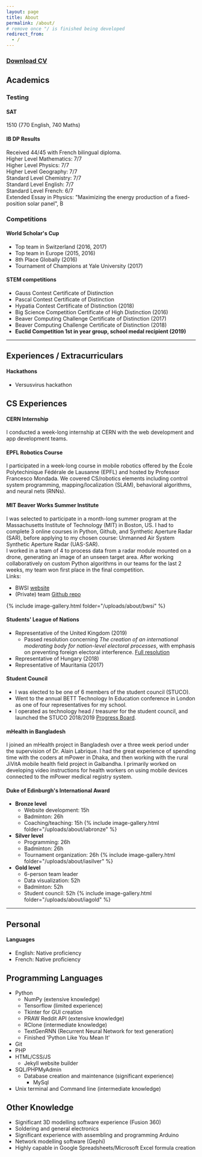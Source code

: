 ```yaml
---
layout: page
title: About
permalink: /about/
# remove once "/ is finished being developed
redirect_from:
  - /
---
```



### [Download CV](/assets/CV2.pdf)  

## Academics

### Testing

#### **SAT**

1510 (770 English, 740 Maths)

#### **IB DP Results**
Received 44/45 with French bilingual diploma.  
Higher Level Mathematics: 7/7  
Higher Level Physics: 7/7  
Higher Level Geography: 7/7  
Standard Level Chemistry: 7/7  
Standard Level English: 7/7  
Standard Level French: 6/7  
Extended Essay in Physics: "Maximizing the energy production of a fixed-position solar panel", B  

### Competitions

#### **World Scholar's Cup**

* Top team in Switzerland (2016, 2017)  
* Top team in Europe (2015, 2016)  
* 8th Place Globally (2016)  
* Tournament of Champions at Yale University (2017)

#### **STEM competitions**

* Gauss Contest Certificate of Distinction
* Pascal Contest Certificate of Distinction
* Hypatia Contest Certificate of Distinction (2018)
* Big Science Competition Certificate of High Distinction (2016)
* Beaver Computing Challenge Certificate of Distinction (2017)  
* Beaver Computing Challenge Certificate of Distinction (2018)  
* **Euclid Competition 1st in year group, school medal recipient (2019)**

---

## Experiences / Extracurriculars

#### Hackathons

* Versusvirus hackathon

## CS Experiences

#### **CERN Internship**

I conducted a week-long internship at CERN with the web development and app development teams.  

#### **EPFL Robotics Course**

I participated in a week-long course in mobile robotics offered by the École Polytechinique Fédérale de Lausanne (EPFL) and hosted by Professor Francesco Mondada. We covered CS/robotics elements including control system programming, mapping/localization (SLAM), behavioral algorithms, and neural nets (RNNs).
<!-- Add imgur album? -->

#### **MIT Beaver Works Summer Institute**

I was selected to participate in a month-long summer program at the Massachusetts Institute of Technology (MIT) in Boston, US. I had to complete 3 online courses in Python, Github, and Synthetic Aperture Radar (SAR), before applying to my chosen course: Unmanned Air System Synthetic Aperture Radar (UAS-SAR).  
I worked in a team of 4 to process data from a radar module mounted on a drone, generating an image of an unseen target area. After working collaboratively on custom Python algorithms in our teams for the last 2 weeks, my team won first place in the final competition.  
Links:  

* BWSI [website](https://beaverworks.ll.mit.edu/CMS/bw/bwsi)
* (Private) team [Github repo](https://github.com/bwsiuassar/Team-1)
<!-- * [Imgur album](https://imgur.com/gallery/GVwI00W) of BWSI photos -->
{% include image-gallery.html folder="/uploads/about/bwsi" %}
<br>

#### **Students' League of Nations**

* Representative of the United Kingdom (2019)
  * Passed resolution concerning _The creation of an international moderating body for nation-level electoral processes_, with emphasis on preventing foreign electoral interference. [Full resolution](/assets/UNITED_KINGDOM_RESOLUTION_2019_FINAL-2.pdf)
* Representative of Hungary (2018)  
* Representative of Mauritania (2017)  

#### **Student Council**

* I was elected to be one of 6 members of the student council (STUCO).
* Went to the annual BETT Technology In Education conference in London as one of four representatives for my school.
* I operated as technology head / treasurer for the student council, and launched the STUCO 2018/2019 [Progress Board]("https://trello.com/b/0gDNpCZ0/stuco-progress-board-2019").  

#### **mHealth in Bangladesh**

I joined an mHealth project in Bangladesh over a three week period under the supervision of Dr. Alain Labrique. I had the great experience of spending time with the coders at mPower in Dhaka, and then working with the rural JiVitA mobile health field project in Gaibandha. I primarily worked on developing video instructions for health workers on using mobile devices connected to the mPower medical registry system.

#### **Duke of Edinburgh's International Award**

* **Bronze level**
  * Website development: 15h
  * Badminton: 26h
  * Coaching/teaching: 15h
{% include image-gallery.html folder="/uploads/about/iabronze" %}
* **Silver level**
  * Programming: 26h
  * Badminton: 26h
  * Tournament organization: 26h
{% include image-gallery.html folder="/uploads/about/iasilver" %}
* **Gold level**
  * 6-person team leader
  * Data visualization: 52h
  * Badminton: 52h
  * Student council: 52h
{% include image-gallery.html folder="/uploads/about/iagold" %}
<!-- Add images! -->

---

## Personal

#### **Languages**

* English: Native proficiency
* French: Native proficiency

## Programming Languages

* Python  
  * NumPy (extensive knowledge)
  * Tensorflow (limited experience)  
  * Tkinter for GUI creation  
  * PRAW Reddit API (extensive knowledge)  
  * RClone (intermediate knowledge)
  * TextGenRNN (Recurrent Neural Network for text generation)
  * Finished 'Python Like You Mean It'
* Git  
* PHP  
* HTML/CSS/JS  
  * Jekyll website builder
* SQL/PHPMyAdmin  
  * Database creation and maintenance (significant experience)  
    * MySql  
* Unix terminal and Command line (intermediate knowledge)

## Other Knowledge

* Significant 3D modelling software experience (Fusion 360)
* Soldering and general electronics
* Significant experience with assembling and programming Arduino
* Network modelling software (Gephi)
* Highly capable in Google Spreadsheets/Microsoft Excel formula creation  